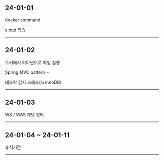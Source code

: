 ## 24-01-01

docker command

cloud 학습

<hr>

## 24-01-02

도커에서 파이썬으로 파일 실행

Spring MVC pattern ~

데드락 감지 스레드(in innoDB)
<hr>

## 24-01-03

WS / WAS 개념 정리

<hr>

## 24-01-04 ~ 24-01-11

휴식기간
<hr>
